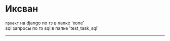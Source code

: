 # Иксван
`проект` на django по тз в папке 'xone'<br>
sql запросы по тз sql в папке 'test_task_sql'
<hr>


